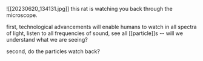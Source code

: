![[20230620_134131.jpg]]
this rat is watching you back through the microscope. 

first,
technological advancements will enable humans to watch in all spectra of light, listen to all frequencies of sound, see all [[particle]]s -- will we understand what we are seeing?

second,
do the particles watch back?